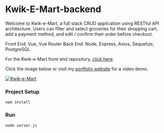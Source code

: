 # Kwik-E-Mart-backend

Welcome to Kwik-e-Mart, a full stack CRUD application using RESTful API architecture. Users can filter and select groceries for their shopping cart, add a payment method, and edit / confirm their order before checkout.

Front End: Vue, Vue Router
Back End: Node, Express, Axios, Sequelize, PostgreSQL

For the Kwik-e-Mart front end repository, [click here](https://github.com/matt-violet/Kwik-E-Mart-frontend).

Click the image below or visit my [portfolio website](https://matt-violet.github.io/) for a video demo.

[![Kwik-e-Mart](https://user-images.githubusercontent.com/46619903/78856064-8803c000-79da-11ea-89af-869aaf91a085.png)](https://matt-violet.github.io/portfolio/)

### Project Setup
`npm install`

### Run
`node server.js`
